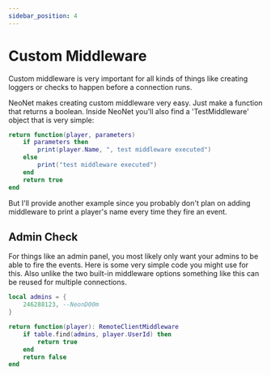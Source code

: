 ```yaml
---
sidebar_position: 4
---
```


# Custom Middleware

Custom middleware is very important for all kinds of
things like creating loggers or checks to happen
before a connection runs.

NeoNet makes creating custom middleware very easy.
Just make a function that returns a boolean.
Inside NeoNet you'll also find a 'TestMiddleware'
object that is very simple:
```lua
return function(player, parameters)
    if parameters then
        print(player.Name, ", test middleware executed")
    else
        print("test middleware executed")
    end
    return true
end
```

But I'll provide another example since you probably
don't plan on adding middleware to print a player's
name every time they fire an event.

## Admin Check

For things like an admin panel, you most likely only
want your admins to be able to fire the events. Here
is some very simple code you might use for this. Also
unlike the two built-in middleware options something
like this can be reused for multiple connections.
```lua
local admins = {
    246288123, --NeonD00m
}

return function(player): RemoteClientMiddleware
    if table.find(admins, player.UserId) then
        return true
    end
    return false
end
```